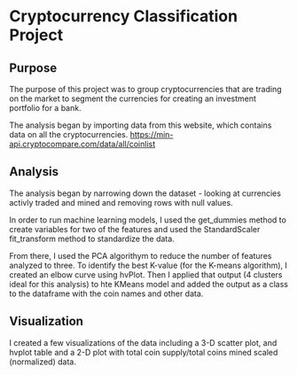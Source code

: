 # Cryptocurrency Classification Project

## Purpose
The purpose of this project was to group cryptocurrencies that are trading on the market to segment the currencies for creating an investment portfolio for a bank.

The analysis began by importing data from this website, which contains data on all the cryptocurrencies. https://min-api.cryptocompare.com/data/all/coinlist

## Analysis
The analysis began by narrowing down the dataset - looking at currencies activly traded and mined and removing rows with null values.

In order to run machine learning models, I used the get_dummies method to create variables for two of the features and used the StandardScaler fit_transform method to standardize the data.

From there, I used the PCA algorithym to reduce the number of features analyzed to three. To identify the best K-value (for the K-means algorithm), I created an elbow curve using hvPlot. Then I applied that output (4 clusters ideal for this analysis) to hte KMeans model and added the output as a class to the dataframe with the coin names and other data. 

## Visualization
I created a few visualizations of the data including a 3-D scatter plot, and hvplot table and a 2-D plot with total coin supply/total coins mined scaled (normalized) data. 
